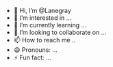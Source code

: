 - 👋 Hi, I’m @Lanegray
- 👀 I’m interested in ...
- 🌱 I’m currently learning ...
- 💞️ I’m looking to collaborate on ...
- 📫 How to reach me ..
- 😄 Pronouns: ...
- ⚡ Fun fact: ...

<!---
Lanegray/Lanegray is a ✨ special ✨ repository because its `README.md` (this file) appears on your GitHub profile.
You can click the Preview link to take a look at your changes.
--->
